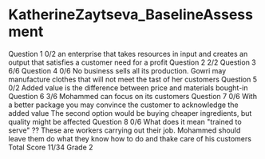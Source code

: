 # KatherineZaytseva_BaselineAssessment
Question 1 0/2
an enterprise that takes resources in input and creates an output that satisfies a customer need for a profit
Question 2 2/2
Question 3 6/6
Question 4 0/6
No business sells all its production. Gowri may manufacture clothes that will not meet the tast of her customers
Question 5 0/2
Added value is the difference between price and materials bought-in
Question 6 3/6
Mohammed can focus on its customers
Question 7 0/6
With a better package you may convince the customer to acknowledge the added value The second option would be buying cheaper ingredients, but quality might be affected
Question 8 0/6
What does it mean "trained to serve" ?? These are workers carrying out their job. Mohammed should leave them do what they know how to do and thake care of his customers
Total Score 11/34 Grade 2


